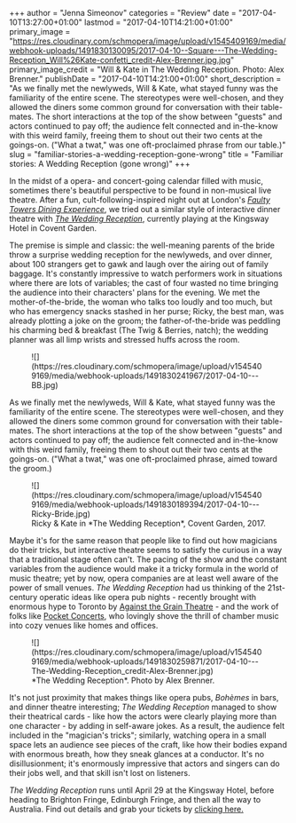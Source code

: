 +++
author = "Jenna Simeonov"
categories = "Review"
date = "2017-04-10T13:27:00+01:00"
lastmod = "2017-04-10T14:21:00+01:00"
primary_image = "https://res.cloudinary.com/schmopera/image/upload/v1545409169/media/webhook-uploads/1491830130095/2017-04-10--Square---The-Wedding-Reception_Will%26Kate-confetti_credit-Alex-Brenner.jpg.jpg"
primary_image_credit = "Will & Kate in The Wedding Reception. Photo: Alex Brenner."
publishDate = "2017-04-10T14:21:00+01:00"
short_description = "As we finally met the newlyweds, Will &amp; Kate, what stayed funny was the familiarity of the entire scene. The stereotypes were well-chosen, and they allowed the diners some common ground for conversation with their table-mates. The short interactions at the top of the show between &quot;guests&quot; and actors continued to pay off; the audience felt connected and in-the-know with this weird family, freeing them to shout out their two cents at the goings-on. (&quot;What a twat,&quot; was one oft-proclaimed phrase from our table.)"
slug = "familiar-stories-a-wedding-reception-gone-wrong"
title = "Familiar stories: A Wedding Reception (gone wrong)"
+++

In the midst of a opera- and concert-going calendar filled with music, sometimes there's beautiful perspective to be found in non-musical live theatre. After a fun, cult-following-inspired night out at London's [*Faulty Towers Dining Experience*](/the-best-bad-meal-in-london-the-faulty-towers-dining-experience/), we tried out a similar style of interactive dinner theatre with [*The Wedding Reception*](http://interactivetheatre.com.au/theweddingreception/), currently playing at the Kingsway Hotel in Covent Garden. 

The premise is simple and classic: the well-meaning parents of the bride throw a surprise wedding reception for the newlyweds, and over dinner, about 100 strangers get to gawk and laugh over the airing out of family baggage. It's constantly impressive to watch performers work in situations where there are lots of variables; the cast of four wasted no time bringing the audience into their characters' plans for the evening. We met the mother-of-the-bride, the woman who talks too loudly and too much, but who has emergency snacks stashed in her purse; Ricky, the best man, was already plotting a joke on the groom; the father-of-the-bride was peddling his charming bed & breakfast (The Twig & Berries, natch); the wedding planner was all limp wrists and stressed huffs across the room.

<figure data-type="image">
![](https://res.cloudinary.com/schmopera/image/upload/v1545409169/media/webhook-uploads/1491830241967/2017-04-10---BB.jpg)
<figcaption></figcaption>
</figure>

As we finally met the newlyweds, Will & Kate, what stayed funny was the familiarity of the entire scene. The stereotypes were well-chosen, and they allowed the diners some common ground for conversation with their table-mates. The short interactions at the top of the show between "guests" and actors continued to pay off; the audience felt connected and in-the-know with this weird family, freeing them to shout out their two cents at the goings-on. ("What a twat," was one oft-proclaimed phrase, aimed toward the groom.)

<figure data-type="image">
![](https://res.cloudinary.com/schmopera/image/upload/v1545409169/media/webhook-uploads/1491830189394/2017-04-10---Ricky-Bride.jpg)
<figcaption>Ricky & Kate in *The Wedding Reception*, Covent Garden, 2017.</figcaption>
</figure>

Maybe it's for the same reason that people like to find out how magicians do their tricks, but interactive theatre seems to satisfy the curious in a way that a traditional stage often can't. The pacing of the show and the constant variables from the audience would make it a tricky formula in the world of music theatre; yet by now, opera companies are at least well aware of the power of small venues. *The Wedding Reception* had us thinking of the 21st-century operatic ideas like opera pub nights - recently brought with enormous hype to Toronto by [Against the Grain Theatre](/scene/companies/against-the-grain-theatre/) - and the work of folks like [Pocket Concerts](/scene/companies/pocket-concerts/), who lovingly shove the thrill of chamber music into cozy venues like homes and offices.

<figure data-type="image">
![](https://res.cloudinary.com/schmopera/image/upload/v1545409169/media/webhook-uploads/1491830259871/2017-04-10---The-Wedding-Reception_credit-Alex-Brenner.jpg)
<figcaption>*The Wedding Reception*. Photo by Alex Brenner.</figcaption>
</figure>

It's not just proximity that makes things like opera pubs, *Bohèmes* in bars, and dinner theatre interesting; *The Wedding Reception* managed to show their theatrical cards - like how the actors were clearly playing more than one character - by adding in self-aware jokes. As a result, the audience felt included in the "magician's tricks"; similarly, watching opera in a small space lets an audience see pieces of the craft, like how their bodies expand with enormous breath, how they sneak glances at a conductor. It's no disillusionment; it's enormously impressive that actors and singers can do their jobs well, and that skill isn't lost on listeners.

*The Wedding Reception* runs until April 29 at the Kingsway Hotel, before heading to Brighton Fringe, Edinburgh Fringe, and then all the way to Australia. Find out details and grab your tickets by [clicking here.](http://interactivetheatre.com.au/theweddingreception/)

